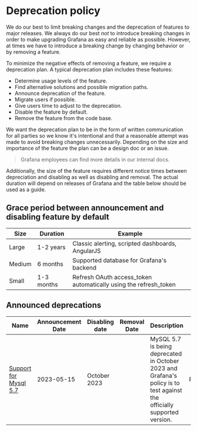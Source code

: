 # Deprecation policy

We do our best to limit breaking changes and the deprecation of features to major releases. We always do our best *not* to introduce breaking changes in order to make upgrading Grafana as easy and reliable as possible. However, at times we have to introduce a breaking change by changing behavior or by removing a feature.

To minimize the negative effects of removing a feature, we require a deprecation plan. A typical deprecation plan includes these features:

- Determine usage levels of the feature.
- Find alternative solutions and possible migration paths.
- Announce deprecation of the feature.
- Migrate users if possible.
- Give users time to adjust to the deprecation.
- Disable the feature by default.
- Remove the feature from the code base.

We want the deprecation plan to be in the form of written communication for all parties so we know it's intentional and that a reasonable attempt was made to avoid breaking changes unnecessarily. Depending on the size and importance of the feature the plan can be a design doc or an issue.

> Grafana employees can find more details in our internal docs.

Additionally, the size of the feature requires different notice times between depreciation and disabling as well as disabling and removal. The actual duration will depend on releases of Grafana and the table below should be used as a guide.

## Grace period between announcement and disabling feature by default

| Size   | Duration   | Example                                                          |
| ------ | ---------- | ---------------------------------------------------------------- |
| Large  | 1-2 years  | Classic alerting, scripted dashboards, AngularJS                 |
| Medium | 6 months   | Supported database for Grafana's backend                         |
| Small  | 1-3 months | Refresh OAuth access\_token automatically using the refresh\_token |

## Announced deprecations

| Name                                                                     | Announcement Date | Disabling date | Removal Date | Description                                                                                                             | Status  |
| ------------------------------------------------------------------------ | ----------------- | -------------- | ------------ | ----------------------------------------------------------------------------------------------------------------------- | ------- |
| [Support for Mysql 5.7](https://github.com/grafana/grafana/issues/68446) | 2023-05-15        | October 2023   |              | MySQL 5.7 is being deprecated in October 2023 and Grafana's policy is to test against the officially supported version. | Planned |
